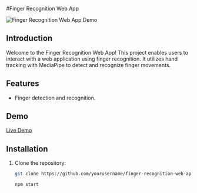 #Finger Recognition Web App

![Finger Recognition Web App Demo](https://tanmaydhobale.github.io/Finger-Recognition/)

## Introduction

Welcome to the Finger Recognition Web App! This project enables users to interact with a web application using finger recognition. It utilizes hand tracking with MediaPipe to detect and recognize finger movements.

## Features

- Finger detection and recognition.

## Demo
[Live Demo](https://tanmaydhobale.github.io/Finger-Recognition/)


## Installation

1. Clone the repository:

   ```bash
   git clone https://github.com/yourusername/finger-recognition-web-app.git

   npm start 

